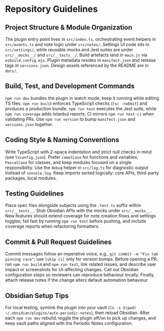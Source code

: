 # Repository Guidelines

## Project Structure & Module Organization
The plugin entry point lives in `src/index.ts`, orchestrating event helpers in `src/events.ts` and note logic under `src/notes/`. Settings UI code sits in `src/settings/`, while reusable mocks and Jest suites are under `src/__mocks__/` and `src/__tests__/`. Build artefacts land in `main.js` via `esbuild.config.mjs`. Plugin metadata resides in `manifest.json` and release tags in `versions.json`. Design assets referenced by the README are in `docs/`.

## Build, Test, and Development Commands
`npm run dev` bundles the plugin in watch mode; keep it running while editing TS files. `npm run build` enforces TypeScript checks (`tsc -noEmit`) and produces a production bundle. `npm run test` executes the Jest suite, while `npm run coverage` adds Istanbul reports. CI mirrors `npm run test-ci` when validating PRs. Use `npm run version` to bump `manifest.json` and `versions.json` together.

## Coding Style & Naming Conventions
Write TypeScript with 2-space indentation and strict null checks in mind (see `tsconfig.json`). Prefer `camelCase` for functions and variables, `PascalCase` for classes, and keep modules focused on a single responsibility. Use the `debug` helper in `src/log.ts` for diagnostic output instead of `console.log`. Keep imports sorted logically: core APIs, third-party packages, local modules.

## Testing Guidelines
Place spec files alongside subjects using the `.test.ts` suffix within `src/__tests__`. Stub Obsidian APIs with the mocks under `src/__mocks__`. New features should extend coverage for note creation flows and settings toggles; fail fast by running `npm run test` before pushing, and include coverage reports when refactoring formatters.

## Commit & Pull Request Guidelines
Commit messages follow an imperative voice, e.g., `git commit -m "Fix tab pinning race"`; use `[skip ci]` only for version bumps. Before opening a PR, run `npm run build` and `npm run test`, link related issues, and describe user impact or screenshots for UI-affecting changes. Call out Obsidian configuration steps so reviewers can reproduce behaviour locally. Finally, attach release notes if the change alters default automation behaviour.

## Obsidian Setup Tips
For local testing, symlink the plugin into your vault (`ln -s $(pwd) ~/.obsidian/plugins/auto-periodic-notes`), then reload Obsidian. After each `npm run dev` rebuild, toggle the plugin off/on to pick up changes, and keep vault paths aligned with the Periodic Notes configuration.
